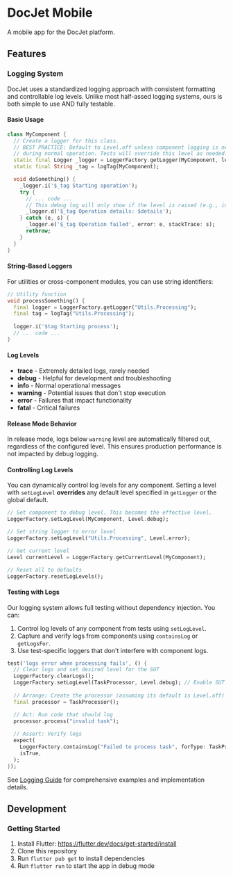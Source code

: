 # DocJet Mobile

A mobile app for the DocJet platform.

## Features

### Logging System

DocJet uses a standardized logging approach with consistent formatting and controllable log levels. Unlike most half-assed logging systems, ours is both simple to use AND fully testable.

#### Basic Usage

```dart
class MyComponent {
  // Create a logger for this class.
  // BEST PRACTICE: Default to Level.off unless component logging is needed
  // during normal operation. Tests will override this level as needed.
  static final Logger _logger = LoggerFactory.getLogger(MyComponent, level: Level.off);
  static final String _tag = logTag(MyComponent);

  void doSomething() {
    _logger.i('$_tag Starting operation');
    try {
      // ... code ...
      // This debug log will only show if the level is raised (e.g., in tests)
      _logger.d('$_tag Operation details: $details');
    } catch (e, s) {
      _logger.e('$_tag Operation failed', error: e, stackTrace: s);
      rethrow;
    }
  }
}
```

#### String-Based Loggers

For utilities or cross-component modules, you can use string identifiers:

```dart
// Utility function
void processSomething() {
  final logger = LoggerFactory.getLogger("Utils.Processing");
  final tag = logTag("Utils.Processing");
  
  logger.i('$tag Starting process');
  // ... code ...
}
```

#### Log Levels

- **trace** - Extremely detailed logs, rarely needed
- **debug** - Helpful for development and troubleshooting
- **info** - Normal operational messages
- **warning** - Potential issues that don't stop execution
- **error** - Failures that impact functionality
- **fatal** - Critical failures

#### Release Mode Behavior

In release mode, logs below `warning` level are automatically filtered out,
regardless of the configured level. This ensures production performance
is not impacted by debug logging.

#### Controlling Log Levels

You can dynamically control log levels for any component. Setting a level with `setLogLevel` **overrides** any default level specified in `getLogger` or the global default.

```dart
// Set component to debug level. This becomes the effective level.
LoggerFactory.setLogLevel(MyComponent, Level.debug);

// Set string logger to error level
LoggerFactory.setLogLevel("Utils.Processing", Level.error);

// Get current level
Level currentLevel = LoggerFactory.getCurrentLevel(MyComponent);

// Reset all to defaults
LoggerFactory.resetLogLevels();
```

#### Testing with Logs

Our logging system allows full testing without dependency injection. You can:

1. Control log levels of any component from tests using `setLogLevel`.
2. Capture and verify logs from components using `containsLog` or `getLogsFor`.
3. Use test-specific loggers that don't interfere with component logs.

```dart
test('logs error when processing fails', () {
  // Clear logs and set desired level for the SUT
  LoggerFactory.clearLogs();
  LoggerFactory.setLogLevel(TaskProcessor, Level.debug); // Enable SUT logs for test
  
  // Arrange: Create the processor (assuming its default is Level.off)
  final processor = TaskProcessor();

  // Act: Run code that should log
  processor.process("invalid task");
  
  // Assert: Verify logs
  expect(
    LoggerFactory.containsLog("Failed to process task", forType: TaskProcessor),
    isTrue,
  );
});
```

See [Logging Guide](docs/logging_guide.md) for comprehensive examples and implementation details.

## Development

### Getting Started

1. Install Flutter: https://flutter.dev/docs/get-started/install
2. Clone this repository
3. Run `flutter pub get` to install dependencies
4. Run `flutter run` to start the app in debug mode
